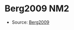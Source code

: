 <a name="material" />

# Berg2009 NM2
<script type="application/ld+json">
  {
    "@context": "https://schema.org/",
    "@type": "ChemicalSubstance",
    "http://purl.org/dc/terms/conformsTo":
      {
        "@type": "CreativeWork",
        "@id": "https://bioschemas.org/profiles/ChemicalSubstance/0.4-RELEASE/"
      },
    "@id": "https://egonw.github.io/nanowiki/nanowiki146.html#material",
    "name": "Berg2009 NM2",
    "sameAs": "http://127.0.0.1/mediawiki/index.php/Special:URIResolver/Berg2009_NM2"
  }
</script>


* Source: [Berg2009](http://127.0.0.1/mediawiki/index.php/Special:URIResolver/Berg2009)
